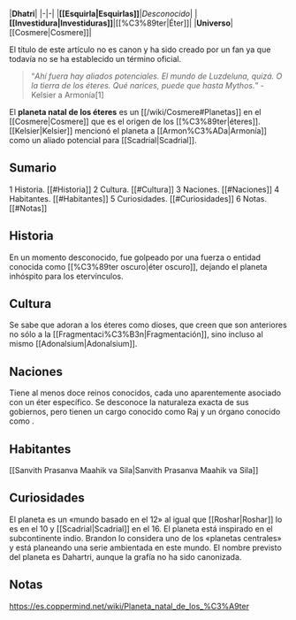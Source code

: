 

|**Dhatri**|
|-|-|
|**[[Esquirla\|Esquirlas]]**|*Desconocido*|
|**[[Investidura\|Investiduras]]**|[[%C3%89ter\|Éter]]|
|**Universo**|[[Cosmere\|Cosmere]]|

El título de este artículo no es canon y ha sido creado por un fan ya que todavía no se ha establecido un término oficial.
>“*Ahí fuera hay aliados potenciales. El mundo de Luzdeluna, quizá. O la tierra de los éteres. Qué narices, puede que hasta Mythos.*”
\-Kelsier a Armonía[1]


El **planeta natal de los éteres** es un [[/wiki/Cosmere#Planetas]] en el [[Cosmere\|Cosmere]] que es el origen de los [[%C3%89ter\|éteres]]. [[Kelsier\|Kelsier]] mencionó el planeta a [[Armon%C3%ADa\|Armonía]] como un aliado potencial para [[Scadrial\|Scadrial]].

## Sumario

1 Historia. [[#Historia]] 
2 Cultura. [[#Cultura]] 
3 Naciones. [[#Naciones]] 
4 Habitantes. [[#Habitantes]] 
5 Curiosidades. [[#Curiosidades]] 
6 Notas. [[#Notas]] 


## Historia
En un momento desconocido, fue golpeado por una fuerza o entidad conocida como [[%C3%89ter oscuro\|éter oscuro]], dejando el planeta inhóspito para los etervínculos.

## Cultura
Se sabe que adoran a los éteres como dioses, que creen que son anteriores no sólo a la [[Fragmentaci%C3%B3n\|Fragmentación]], sino incluso al mismo [[Adonalsium\|Adonalsium]].

## Naciones
Tiene al menos doce reinos conocidos, cada uno aparentemente asociado con un éter específico. Se desconoce la naturaleza exacta de sus gobiernos, pero tienen un cargo conocido como Raj y un órgano conocido como .

## Habitantes
[[Sanvith Prasanva Maahik va Sila\|Sanvith Prasanva Maahik va Sila]]
## Curiosidades
El planeta es un «mundo basado en el 12» al igual que [[Roshar\|Roshar]] lo es en el 10 y [[Scadrial\|Scadrial]] en el 16.
El planeta está inspirado en el subcontinente indio.
Brandon lo considera uno de los «planetas centrales» y está planeando una serie ambientada en este mundo.
El nombre previsto del planeta es Dahartri, aunque la grafía no ha sido canonizada.
## Notas



https://es.coppermind.net/wiki/Planeta_natal_de_los_%C3%A9ter